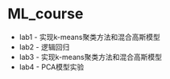 # ML_course

- lab1 - 实现k-means聚类方法和混合高斯模型
- lab2 - 逻辑回归
- lab3 - 实现k-means聚类方法和混合高斯模型
- lab4 - PCA模型实验